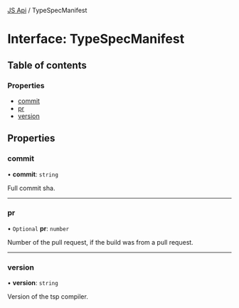 [JS Api](../index.md) / TypeSpecManifest

# Interface: TypeSpecManifest

## Table of contents

### Properties

- [commit](TypeSpecManifest.md#commit)
- [pr](TypeSpecManifest.md#pr)
- [version](TypeSpecManifest.md#version)

## Properties

### commit

• **commit**: `string`

Full commit sha.

___

### pr

• `Optional` **pr**: `number`

Number of the pull request, if the build was from a pull request.

___

### version

• **version**: `string`

Version of the tsp compiler.
